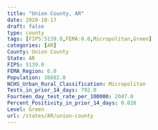 ```yaml
---
title: "Union County, AR"
date: 2020-10-17
draft: false
type: county
tags: [FIPS:5139.0,FEMA:6.0,Micropolitan,Green]
categories: [AR]
County: Union County
State: AR
FIPS: 5139.0
FEMA_Region: 6.0
Population: 38682.0
NCHS_Urban_Rural_Classification: Micropolitan
Tests_in_prior_14_days: 792.0
Fourteen_day_test_rate_per_100000: 2047.0
Percent_Positivity_in_prior_14_days: 0.028
Level: Green
url: /states/AR/union-county
---
```



